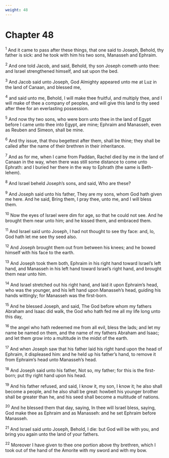 ```yaml
---
weight: 48
---
```


# Chapter 48

<sup>1</sup> And it came to pass after these things, that one said to Joseph, Behold, thy father is sick: and he took with him his two sons, Manasseh and Ephraim. 

<sup>2</sup> And one told Jacob, and said, Behold, thy son Joseph cometh unto thee: and Israel strengthened himself, and sat upon the bed. 

<sup>3</sup> And Jacob said unto Joseph, God Almighty appeared unto me at Luz in the land of Canaan, and blessed me, 

<sup>4</sup> and said unto me, Behold, I will make thee fruitful, and multiply thee, and I will make of thee a company of peoples, and will give this land to thy seed after thee for an everlasting possession. 

<sup>5</sup> And now thy two sons, who were born unto thee in the land of Egypt before I came unto thee into Egypt, are mine; Ephraim and Manasseh, even as Reuben and Simeon, shall be mine. 

<sup>6</sup> And thy issue, that thou begettest after them, shall be thine; they shall be called after the name of their brethren in their inheritance. 

<sup>7</sup> And as for me, when I came from Paddan, Rachel died by me in the land of Canaan in the way, when there was still some distance to come unto Ephrath: and I buried her there in the way to Ephrath (the same is Beth-lehem). 

<sup>8</sup> And Israel beheld Joseph’s sons, and said, Who are these? 

<sup>9</sup> And Joseph said unto his father, They are my sons, whom God hath given me here. And he said, Bring them, I pray thee, unto me, and I will bless them. 

<sup>10</sup> Now the eyes of Israel were dim for age, so that he could not see. And he brought them near unto him; and he kissed them, and embraced them. 

<sup>11</sup> And Israel said unto Joseph, I had not thought to see thy face: and, lo, God hath let me see thy seed also. 

<sup>12</sup> And Joseph brought them out from between his knees; and he bowed himself with his face to the earth. 

<sup>13</sup> And Joseph took them both, Ephraim in his right hand toward Israel’s left hand, and Manasseh in his left hand toward Israel’s right hand, and brought them near unto him. 

<sup>14</sup> And Israel stretched out his right hand, and laid it upon Ephraim’s head, who was the younger, and his left hand upon Manasseh’s head, guiding his hands wittingly; for Manasseh was the first-born. 

<sup>15</sup> And he blessed Joseph, and said, The God before whom my fathers Abraham and Isaac did walk, the God who hath fed me all my life long unto this day, 

<sup>16</sup> the angel who hath redeemed me from all evil, bless the lads; and let my name be named on them, and the name of my fathers Abraham and Isaac; and let them grow into a multitude in the midst of the earth. 

<sup>17</sup> And when Joseph saw that his father laid his right hand upon the head of Ephraim, it displeased him: and he held up his father’s hand, to remove it from Ephraim’s head unto Manasseh’s head. 

<sup>18</sup> And Joseph said unto his father, Not so, my father; for this is the first-born; put thy right hand upon his head. 

<sup>19</sup> And his father refused, and said, I know it, my son, I know it; he also shall become a people, and he also shall be great: howbeit his younger brother shall be greater than he, and his seed shall become a multitude of nations. 

<sup>20</sup> And he blessed them that day, saying, In thee will Israel bless, saying, God make thee as Ephraim and as Manasseh: and he set Ephraim before Manasseh. 

<sup>21</sup> And Israel said unto Joseph, Behold, I die: but God will be with you, and bring you again unto the land of your fathers. 

<sup>22</sup> Moreover I have given to thee one portion above thy brethren, which I took out of the hand of the Amorite with my sword and with my bow. 


